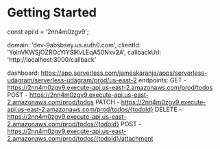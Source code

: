 # Getting Started

const apiId = '2nn4m0zgv9';

  domain: 'dev-9absbsey.us.auth0.com',
  clientId: 'YolnVKWSjOZROcYIYSlKvLEqA50Nxv2A',
  callbackUrl: 'http://localhost:3000/callback'



dashboard: https://app.serverless.com/jameskaranja/apps/serverless-udagram/serverless-udagram/prod/us-east-2
endpoints:
  GET - https://2nn4m0zgv9.execute-api.us-east-2.amazonaws.com/prod/todos
  POST - https://2nn4m0zgv9.execute-api.us-east-2.amazonaws.com/prod/todos
  PATCH - https://2nn4m0zgv9.execute-api.us-east-2.amazonaws.com/prod/todos/{todoId}
  DELETE - https://2nn4m0zgv9.execute-api.us-east-2.amazonaws.com/prod/todos/{todoId}
  POST - https://2nn4m0zgv9.execute-api.us-east-2.amazonaws.com/prod/todos/{todoId}/attachment



